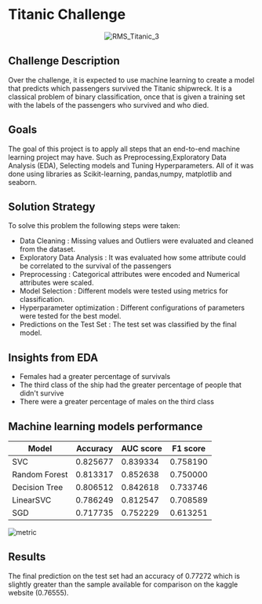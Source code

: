 # Titanic Challenge

<div align = "center">

![RMS_Titanic_3](https://github.com/italojsr/Titanic/assets/97315148/540cde97-0a3b-4fc5-8a10-18e7b3376b33)

</div>

## Challenge Description
Over the challenge, it is expected to use machine learning to create a model that predicts which passengers survived the Titanic shipwreck.
It is a classical problem of binary classification, once that is given a training set with the labels of the passengers who survived and who died.

## Goals
The goal of this project is to apply all steps that an end-to-end machine learning project may have. Such as Preprocessing,Exploratory Data Analysis (EDA),
Selecting models and Tuning Hyperparameters. All of it was done using libraries as Scikit-learning, pandas,numpy, matplotlib and seaborn.

## Solution Strategy
To solve this problem the following steps were taken:
- Data Cleaning : Missing values and Outliers were evaluated and cleaned from the dataset.
- Exploratory Data Analysis : It was evaluated how some attribute could be correlated to the survival of the passengers
- Preprocessing : Categorical attributes were encoded and Numerical attributes were scaled.
- Model Selection : Different models were tested using metrics for classification.
- Hyperparameter optimization : Different configurations of parameters were tested for the best model.
- Predictions on the Test Set : The test set was classified by the final model. 

## Insights from EDA
-  Females had a greater percentage of survivals
-  The third class of the ship had the greater percentage of people that didn't survive
-  There were a greater percentage of males on the third class

## Machine learning models performance
| Model | Accuracy | AUC score | F1 score
| ------- | ------- |------- |------- |
| SVC | 0.825677 | 0.839334 | 0.758190 |
| Random Forest| 0.813317 | 0.852638 | 0.750000 |
| Decision Tree| 0.806512 | 0.842618 | 0.733746 |
| LinearSVC| 0.786249 | 0.812547 | 0.708589 |
| SGD| 0.717735 | 0.752229 | 0.613251 |

  
![metric](https://github.com/italojsr/Titanic/assets/97315148/9b8d78eb-865c-465f-a13f-96eb166bea1a)


## Results

The final prediction on the test set had an accuracy of 0.77272 which is slightly greater than the sample available for comparison on the kaggle website (0.76555).
